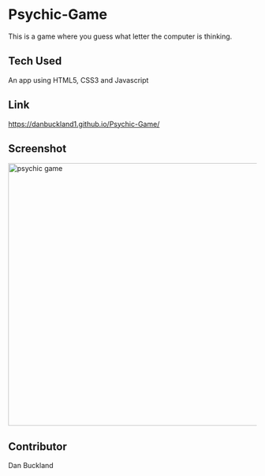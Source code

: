 # Psychic-Game

This is a game where you guess what letter the computer is thinking.

## Tech Used

An app using HTML5, CSS3 and Javascript

## Link
https://danbuckland1.github.io/Psychic-Game/

## Screenshot
<img width="533" alt="psychic game" src="https://user-images.githubusercontent.com/36943035/50048372-35411f00-0098-11e9-80b3-6e4707fe5f58.png">

## Contributor 

Dan Buckland

